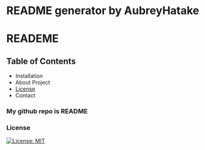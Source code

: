 # README generator by AubreyHatake
  # READEME

  ## Table of Contents
 - Installation
 - About Project
- [License](#license)
 - Contact

  
  ### My github repo is README
  
  ### License
  [![License: MIT](https://img.shields.io/badge/License-MIT-yellow.svg)](https://opensource.org/licenses/MIT)
  
  